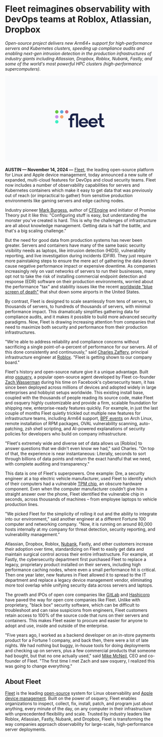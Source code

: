 # Fleet reimagines observability with DevOps teams at Roblox, Atlassian, Dropbox

_Open-source project delivers new Arm64+ support for high-performance servers and Kubernetes clusters, speeding up compliance audits and enabling next-gen intrusion detection in the production infrastructures of industry giants including Atlassian, Dropbox, Roblox, Nubank, Fastly, and some of the world's most powerful HPC clusters (high-performance supercomputers)._

![Fleet logo cover](../website/assets/images/articles/fleet-cover-800x450@2x.png)
 
**AUSTIN — November 14, 2024 —** [Fleet](https://fleetdm.com?utm_content=eo-security), the leading open-source platform for Linux and Apple device management, today announced a new suite of expanded, multi-cloud features for DevOps and cloud security teams.  Fleet now includes a number of observability capabilities for servers and Kubernetes containers which make it easy to get data that was previously out of reach (or impractical to gather) from sensitive production environments like gaming servers and edge caching nodes. 

Industry pioneer [Mark Burgess](https://en.wikipedia.org/wiki/Mark_Burgess_(computer_scientist)), author of [CFEngine](https://en.m.wikipedia.org/wiki/CFEngine) and initiator of Promise Theory put it like this: "Configuring stuff is easy, but understanding the monster you've created is hard. This is why the challenges of infrastructure are all about knowledge management. Getting data is half the battle, and that's a big scaling challenge."

But the need for good data from production systems has never been greater.  Servers and containers have many of the same basic security visibility needs as laptops, like intrusion detection (HIDS), vulnerability reporting, and live investigation during incidents (DFIR).  They just require more painstaking steps to ensure the mere act of gathering the data doesn't cause negative performance impact or expensive downtime.  As companies increasingly rely on vast networks of servers to run their businesses, many opt not to take the risk of installing commercial endpoint detection and response (EDR) software on their production environments, worried about the performance "tax" and stability issues like the recent [worldwide "blue screen of death"](https://en.wikipedia.org/wiki/2024_CrowdStrike-related_IT_outages) that shut down some airports in the United States.

By contrast, Fleet is designed to scale seamlessly from tens of servers, to thousands of servers, to hundreds of thousands of servers, with minimal performance impact.  This dramatically simplifies gathering data for compliance audits, and it makes it possible to build more advanced security paradigms.  Now, Fleet is drawing increasing attention from companies that need to maximize both security and performance from their production infrastructures.

"We're able to address reliability and compliance concerns without sacrificing a single point-of-a-percent of performance for our servers.  All of this done consistently and continuously,” said [Charles Zaffery](https://www.linkedin.com/in/charleszaffery/), principal infrastructure engineer at [Roblox](https://en.wikipedia.org/wiki/Roblox). "Fleet is getting shown to our company board." 

Fleet's history and open-source nature give it a unique advantage.  Built atop [osquery](https://osquery.io), a popular open-source agent developed by Fleet co-founder [Zach Wasserman](https://github.com/zwass) during his time on Facebook's cybersecurity team, it has since been deployed across millions of devices and adopted widely in large enterprises and hobbyist setups worldwide.  This existing install base, coupled with the thousands of people reading its source code, make Fleet and osquery highly customizable and provide a firm, scalable foundation for shipping new, enterprise-ready features quickly.  For example, in just the last couple of months Fleet quietly trickled out multiple new features for infrastructure teams, including Arm64 support, [BPF events](https://en.wikipedia.org/wiki/Berkeley_Packet_Filter) on Arch Linux, remote installation of RPM packages, OVAL vulnerability scanning, auto-patching, zsh shell scripting, and AI-powered explanations of security policies for developers who build on company infrastructure. 

"Fleet's extremely wide and diverse set of data allows us [Roblox] to answer questions that we didn't even know we had," said Charles.  "On top of that, the experience is near instantaneous: Literally, seconds to sort through billions of data points and return the exact handful that we need, with complete auditing and transparency."

This data is one of Fleet's superpowers.  One example: Dre, a security engineer at a top electric vehicle manufacturer, used Fleet to identify which of their computers had a vulnerable [TPM chip](https://www.tomsguide.com/news/billions-of-pcs-and-other-devices-vulnerable-to-newly-discovered-tpm-20-flaws), an obscure hardware component. Even when the computer manufacturer couldn’t give him a straight answer over the phone, Fleet identified the vulnerable chip in seconds, across thousands of machines – from employee laptops to vehicle production lines.

"We picked Fleet for the simplicity of rolling it out and the ability to integrate into our environment," said another engineer at a different Fortune 100 computer and networking company. "Now, it is running on around 80,000 hosts internally at my company for threat detection, security reporting, and vulnerability management.”

Atlassian, Dropbox, Roblox, [Nubank](https://en.wikipedia.org/wiki/Nubank), Fastly, and other customers increase their adoption over time, standardizing on Fleet to easily get data and maintain surgical control across their entire infrastructure. For example, at Fastly, the cybersecurity department first purchased Fleet to replace a legacy, proprietary product installed on their servers, including high performance caching nodes, where even a small performance hit is critical.  Then one year later, new features in Fleet allowed it to spread to the IT department and replace a legacy device management vendor, eliminating more tool overlap while unifying security data across servers and laptops.

The growth and IPOs of open core companies like [GitLab](https://www.heavybit.com/library/video/commercial-open-source-business-strategies) and [Hashicorp](https://www.sec.gov/Archives/edgar/data/1720671/000119312521319849/d205906ds1.htm) have paved the way for open core companies like Fleet.  Unlike with proprietary, "black box" security software, which can be difficult to troubleshoot and can raise suspicions from engineers, Fleet customers retain access to 100% of the source code that runs on their servers and containers.  This makes Fleet easier to procure and easier for anyone to adopt and use, inside and outside of the enterprise. 

"Five years ago, I worked as a backend developer on an in-store payments product for a Fortune 1 company, and back then, there were a lot of late nights.  We had nothing but buggy, in-house tools for doing deployments and checking up on servers, plus a few commercial products that someone had bought, but that no one actually used," said [Mike McNeil](https://github.com/mikermcneil), CEO and co-founder of Fleet.  "The first time I met Zach and saw osquery, I realized this was going to change everything."

## About Fleet

[Fleet](https://fleetdm.com?utm_content=eo-security) is the leading [open-source](http://fleetdm.com/handbook/company/why-this-way?utm_content=eo-security#why-open-source) system for Linux observability and [Apple device management](https://fleetdm.com/better?utm_content=eo-security). Built on the power of osquery, Fleet enables organizations to inspect, collect, fix, install, patch, and program just about anything, every minute of the day, on any computer in their infrastructure with unprecedented flexibility and scale. Trusted by industry leaders like Roblox, Atlassian, Fastly, Nubank, and Dropbox, Fleet is transforming the way companies approach observability for large-scale, high-performance server deployments.

<meta name="category" value="announcements">
<meta name="authorFullName" value="Mike McNeil">
<meta name="authorGitHubUsername" value="mikermcneil">
<meta name="publishedOn" value="2024-11-14">
<meta name="articleTitle" value="Fleet reimagines observability with DevOps teams at Roblox, Atlassian, Dropbox">
<meta name="description" value="Fleet speeds up compliance audits and enables next-gen intrusion detection in large production infrastructures">
